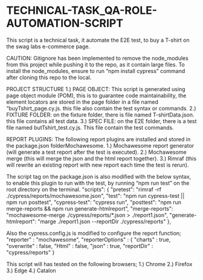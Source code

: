 # TECHNICAL-TASK_QA-ROLE-AUTOMATION-SCRIPT
This script is a technical task, it automate the E2E test, to buy a T-shirt on the swag labs e-commerce page.

CAUTION: Gitignore has been implemented to remove the node_modules from this project while pushing it to the repo, as it contain large files. To install the node_modules, ensure to run “npm install cypress” command after cloning this repo to the local.

PROJECT STRUCTURE
1.)	PAGE OBJECT: This script is generated using page object module (POM), this is to guarantee code maintainability, the element locators are stored in the page folder in a file named “buyTshirt_page.cy.js. this file also contain the test syntax or commands.
2.)	FIXTURE FOLDER: on the fixture folder, there is file named T-shirtData.json. this file contains all test data.
3.)	SPEC FILE: on the E2E folder, there is a test file named butTshirt_test.cy.js. This file contain the test commands.

REPORT PLUGINS: The following report plugins are installed and stored in the package.json folderMochawesome.
1.)	Mochawesome report generator (will generate a test report after the test is executed).
2.)	Mochawesome merge (this will merge the json and the html report together).
3.)	Rimraf (this will rewrite an existing report with new report each time the test is rerun).

 The script tag on the package.json is also modified with the below syntax, to enable this plugin to run with the test, by running “npm run test” on the root directory on the terminal.
"scripts": {
    "pretest": "rimraf -rf ./cypress/reports/mochawesome.json",
    "test": "npm run cypress-test || npm run posttest",
    "cypress-test": "cypress run",
    "posttest": "npm run merge-reports && npm run generate-htmlreport",
    "merge-reports": "mochawesome-merge ./cypress/reports/*.json > ./report1.json",
    "generate-htmlreport": "marge ./report1.json --reportDir ./cypress/reports"
  },

Also the cypress.config.js is modified to configure the report function;
"reporter" : "mochawesome",
    "reporterOptions" : {
      "charts" : true,
      "overwrite" : false,
      "Html" : false,
      "json" : true,
      "reportDir" : "cypress/reports"
    }

This script will has tested on the following browsers;
1.)	Chrome
2.)	Firefox
3.)	Edge
4.)	Catalon


